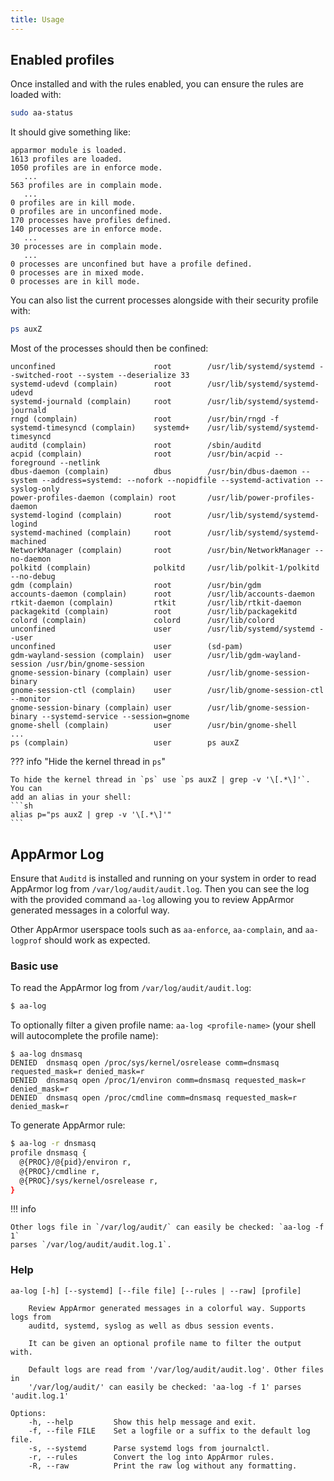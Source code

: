 ```yaml
---
title: Usage
---
```


## Enabled profiles

Once installed and with the rules enabled, you can ensure the rules are loaded with:
```sh
sudo aa-status
```

It should give something like:
```
apparmor module is loaded.
1613 profiles are loaded.
1050 profiles are in enforce mode.
   ...
563 profiles are in complain mode.
   ...
0 profiles are in kill mode.
0 profiles are in unconfined mode.
170 processes have profiles defined.
140 processes are in enforce mode.
   ...
30 processes are in complain mode.
   ...
0 processes are unconfined but have a profile defined.
0 processes are in mixed mode.
0 processes are in kill mode.
```

You can also list the current processes alongside with their security profile with:
```sh
ps auxZ
```

Most of the processes should then be confined:
```
unconfined                      root        /usr/lib/systemd/systemd --switched-root --system --deserialize 33
systemd-udevd (complain)        root        /usr/lib/systemd/systemd-udevd
systemd-journald (complain)     root        /usr/lib/systemd/systemd-journald
rngd (complain)                 root        /usr/bin/rngd -f
systemd-timesyncd (complain)    systemd+    /usr/lib/systemd/systemd-timesyncd
auditd (complain)               root        /sbin/auditd
acpid (complain)                root        /usr/bin/acpid --foreground --netlink
dbus-daemon (complain)          dbus        /usr/bin/dbus-daemon --system --address=systemd: --nofork --nopidfile --systemd-activation --syslog-only
power-profiles-daemon (complain) root       /usr/lib/power-profiles-daemon
systemd-logind (complain)       root        /usr/lib/systemd/systemd-logind
systemd-machined (complain)     root        /usr/lib/systemd/systemd-machined
NetworkManager (complain)       root        /usr/bin/NetworkManager --no-daemon
polkitd (complain)              polkitd     /usr/lib/polkit-1/polkitd --no-debug
gdm (complain)                  root        /usr/bin/gdm
accounts-daemon (complain)      root        /usr/lib/accounts-daemon
rtkit-daemon (complain)         rtkit       /usr/lib/rtkit-daemon
packagekitd (complain)          root        /usr/lib/packagekitd
colord (complain)               colord      /usr/lib/colord
unconfined                      user        /usr/lib/systemd/systemd --user
unconfined                      user        (sd-pam)
gdm-wayland-session (complain)  user        /usr/lib/gdm-wayland-session /usr/bin/gnome-session
gnome-session-binary (complain) user        /usr/lib/gnome-session-binary
gnome-session-ctl (complain)    user        /usr/lib/gnome-session-ctl --monitor
gnome-session-binary (complain) user        /usr/lib/gnome-session-binary --systemd-service --session=gnome
gnome-shell (complain)          user        /usr/bin/gnome-shell
...
ps (complain)                   user        ps auxZ
```

??? info "Hide the kernel thread in `ps`"

    To hide the kernel thread in `ps` use `ps auxZ | grep -v '\[.*\]'`. You can
    add an alias in your shell:
    ```sh
    alias p="ps auxZ | grep -v '\[.*\]'"
    ```


## AppArmor Log

Ensure that `Auditd` is installed and running on your system in order to read AppArmor log from `/var/log/audit/audit.log`. Then you can see the log with the provided command `aa-log` allowing you to review AppArmor generated messages in a colorful way.

Other AppArmor userspace tools such as `aa-enforce`, `aa-complain`, and `aa-logprof` should work as expected.


### Basic use

To read the AppArmor log from `/var/log/audit/audit.log`:
```sh
$ aa-log
```

To optionally filter a given profile name: `aa-log <profile-name>` (your shell will autocomplete the profile name):
```
$ aa-log dnsmasq
DENIED  dnsmasq open /proc/sys/kernel/osrelease comm=dnsmasq requested_mask=r denied_mask=r
DENIED  dnsmasq open /proc/1/environ comm=dnsmasq requested_mask=r denied_mask=r
DENIED  dnsmasq open /proc/cmdline comm=dnsmasq requested_mask=r denied_mask=r
```

To generate AppArmor rule:
```sh
$ aa-log -r dnsmasq
profile dnsmasq {
  @{PROC}/@{pid}/environ r,
  @{PROC}/cmdline r,
  @{PROC}/sys/kernel/osrelease r,
}
```

!!! info

    Other logs file in `/var/log/audit/` can easily be checked: `aa-log -f 1`
    parses `/var/log/audit/audit.log.1`.


### Help

```
aa-log [-h] [--systemd] [--file file] [--rules | --raw] [profile]

    Review AppArmor generated messages in a colorful way. Supports logs from
    auditd, systemd, syslog as well as dbus session events.

    It can be given an optional profile name to filter the output with.

    Default logs are read from '/var/log/audit/audit.log'. Other files in 
    '/var/log/audit/' can easily be checked: 'aa-log -f 1' parses 'audit.log.1' 

Options:
    -h, --help         Show this help message and exit.
    -f, --file FILE    Set a logfile or a suffix to the default log file.
    -s, --systemd      Parse systemd logs from journalctl.
    -r, --rules        Convert the log into AppArmor rules.
    -R, --raw          Print the raw log without any formatting.
```

